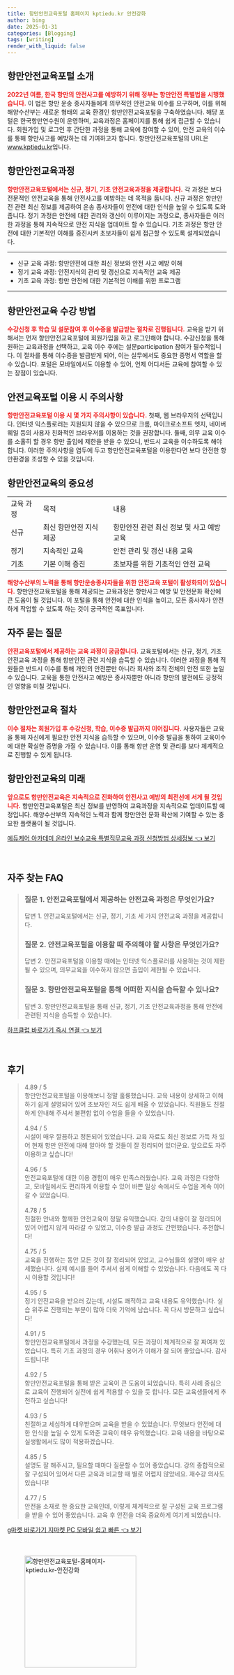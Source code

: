 ```yaml
---
title: 항만안전교육포털 홈페이지 kptiedu.kr 안전강화
author: bing
date: 2025-01-31
categories: [Blogging]
tags: [writing]
render_with_liquid: false
---
```



<h2 id='항만안전교육포털_소개'>항만안전교육포털 소개</h2>

<p><b><span style="color: #ee2323;">2022년 여름, 한국 항만의 안전사고를 예방하기 위해 정부는 항만안전 특별법을 시행했습니다.</span></b> 이 법은 항만 운송 종사자들에게 의무적인 안전교육 이수를 요구하며, 이를 위해 해양수산부는 새로운 형태의 교육 환경인 항만안전교육포털을 구축하였습니다. 해당 포털은 한국항만연수원이 운영하며, 교육과정은 홈페이지를 통해 쉽게 접근할 수 있습니다. 회원가입 및 로그인 후 간단한 과정을 통해 교육에 참여할 수 있어, 안전 교육의 이수를 통해 항만사고를 예방하는 데 기여하고자 합니다. 항만안전교육포털의 URL은 <u>www.kptiedu.kr</u>입니다.</p>

<h2 id='항만안전교육과정'>항만안전교육과정</h2>

<p><b><span style="color: #ee2323;">항만안전교육포털에서는 신규, 정기, 기초 안전교육과정을 제공합니다.</span></b> 각 과정은 보다 전문적인 안전교육을 통해 안전사고를 예방하는 데 목적을 둡니다. 신규 과정은 항만안전 관련 최신 정보를 제공하여 운송 종사자들이 안전에 대한 인식을 높일 수 있도록 도와줍니다. 정기 과정은 안전에 대한 관리와 갱신이 이루어지는 과정으로, 종사자들은 이러한 과정을 통해 지속적으로 안전 지식을 업데이트 할 수 있습니다. 기초 과정은 항만 안전에 대한 기본적인 이해를 증진시켜 초보자들이 쉽게 접근할 수 있도록 설계되었습니다. </p>

<hr />

<ul>
    <li>신규 교육 과정: 항만안전에 대한 최신 정보와 안전 사고 예방 이해</li>
    <li>정기 교육 과정: 안전지식의 관리 및 갱신으로 지속적인 교육 제공</li>
    <li>기초 교육 과정: 항만 안전에 대한 기본적인 이해를 위한 프로그램</li>
</ul>

<hr />

<h2 id='항만안전교육_수강방법'>항만안전교육 수강 방법</h2>

<p><b><span style="color: #ee2323;">수강신청 후 학습 및 설문참여 후 이수증을 발급받는 절차로 진행됩니다.</span></b> 교육을 받기 위해서는 먼저 항만안전교육포털에 회원가입을 하고 로그인해야 합니다. 수강신청을 통해 원하는 교육과정을 선택하고, 교육 이수 후에는 설문participation 참여가 필수적입니다. 이 절차를 통해 이수증을 발급받게 되어, 이는 실무에서도 중요한 증명서 역할을 할 수 있습니다. 포털은 모바일에서도 이용할 수 있어, 언제 어디서든 교육에 참여할 수 있는 장점이 있습니다.</p>

<h2 id='안전교육포털_주의사항'>안전교육포털 이용 시 주의사항</h2>

<p><b><span style="color: #ee2323;">항만안전교육포털 이용 시 몇 가지 주의사항이 있습니다.</span></b> 첫째, 웹 브라우저의 선택입니다. 인터넷 익스플로러는 지원되지 않을 수 있으므로 크롬, 마이크로소프트 엣지, 네이버 웨일 등의 사용자 친화적인 브라우저를 이용하는 것을 권장합니다. 둘째, 의무 교육 이수를 소홀히 할 경우 항만 출입에 제한을 받을 수 있으니, 반드시 교육을 이수하도록 해야 합니다. 이러한 주의사항을 염두에 두고 항만안전교육포털을 이용한다면 보다 안전한 항만환경을 조성할 수 있을 것입니다.</p>

<h2 id='항만안전교육_결론'>항만안전교육의 중요성</h2>

<table>
    <tr>
        <td>교육 과정</td>
        <td>목적</td>
        <td>내용</td>
    </tr>
    <tr>
        <td>신규</td>
        <td>최신 항만안전 지식 제공</td>
        <td>항만안전 관련 최신 정보 및 사고 예방 교육</td>
    </tr>
    <tr>
        <td>정기</td>
        <td>지속적인 교육</td>
        <td>안전 관리 및 갱신 내용 교육</td>
    </tr>
    <tr>
        <td>기초</td>
        <td>기본 이해 증진</td>
        <td>초보자를 위한 기초적인 안전 교육</td>
    </tr>
</table>

<p><b><span style="color: #ee2323;">해양수산부의 노력을 통해 항만운송종사자들을 위한 안전교육 포털이 활성화되어 있습니다.</span></b> 항만안전교육포털을 통해 제공되는 교육과정은 항만사고 예방 및 안전문화 확산에 큰 도움이 될 것입니다. 이 포털을 통해 안전에 대한 인식을 높이고, 모든 종사자가 안전하게 작업할 수 있도록 하는 것이 궁극적인 목표입니다.</p>

<h2 id='자주묻는질문'>자주 묻는 질문</h2>

<p><b><span style="color: #ee2323;">안전교육포털에서 제공하는 교육 과정이 궁금합니다.</span></b> 교육포털에서는 신규, 정기, 기초 안전교육 과정을 통해 항만안전 관련 지식을 습득할 수 있습니다. 이러한 과정을 통해 직원들은 반드시 이수를 통해 개인의 안전뿐만 아니라 회사와 조직 전체의 안전 또한 높일 수 있습니다. 교육을 통한 안전사고 예방은 종사자뿐만 아니라 항만의 발전에도 긍정적인 영향을 미칠 것입니다.</p>

<h2 id='항만안전교육_프로세스'>항만안전교육 절차</h2>

<p><b><span style="color: #ee2323;">이수 절차는 회원가입 후 수강신청, 학습, 이수증 발급까지 이어집니다.</span></b> 사용자들은 교육을 통해 자신에게 필요한 안전 지식을 습득할 수 있으며, 이수증 발급을 통하여 교육이수에 대한 확실한 증명을 가질 수 있습니다. 이를 통해 항만 운영 및 관리를 보다 체계적으로 진행할 수 있게 됩니다.</p>

<h2 id='항만안전교육_미래'>항만안전교육의 미래</h2>

<p><b><span style="color: #ee2323;">앞으로도 항만안전교육은 지속적으로 진화하여 안전사고 예방의 최전선에 서게 될 것입니다.</span></b> 항만안전교육포털은 최신 정보를 반영하여 교육과정을 지속적으로 업데이트할 예정입니다. 해양수산부의 지속적인 노력과 함께 항만안전 문화 확산에 기여할 수 있는 중요한 플랫폼이 될 것입니다.</p>


<p><a class="click-button" title="에듀케어 아카데미 온라인 보수교육 특별직무교육 과정 신청방법 상세정보" href="https://purplelist.github.io/posts/%EC%97%90%EB%93%80%EC%BC%80%EC%96%B4-%EC%95%84%EC%B9%B4%EB%8D%B0%EB%AF%B8-%EC%98%A8%EB%9D%BC%EC%9D%B8-%EB%B3%B4%EC%88%98%EA%B5%90%EC%9C%A1-%ED%8A%B9%EB%B3%84%EC%A7%81%EB%AC%B4%EA%B5%90%EC%9C%A1-%EA%B3%BC%EC%A0%95-%EC%8B%A0%EC%B2%AD%EB%B0%A9%EB%B2%95-%EC%83%81%EC%84%B8%EC%A0%95%EB%B3%B4/" rel="dofollow">에듀케어 아카데미 온라인 보수교육 특별직무교육 과정 신청방법 상세정보 👈 보기</a></p><br>
<h2 id='자주_찾는_FAQ'>자주 찾는 FAQ</h2>
<div itemscope="" itemtype="https://schema.org/FAQPage"> 
<blockquote> 
<div itemscope="" itemprop="mainEntity" itemtype="https://schema.org/Question"> 
<h3 itemprop="name">질문 1. 안전교육포털에서 제공하는 안전교육 과정은 무엇인가요?</h3> 
<div itemscope="" itemprop="acceptedAnswer" itemtype="https://schema.org/Answer"> 
<span itemprop="text"> 
<p>답변 1. 안전교육포털에서는 신규, 정기, 기초 세 가지 안전교육 과정을 제공합니다.</p> 
</span> 
</div> 
</div> 
<div itemscope="" itemprop="mainEntity" itemtype="https://schema.org/Question"> 
<h3 itemprop="name">질문 2. 안전교육포털을 이용할 때 주의해야 할 사항은 무엇인가요?</h3> 
<div itemscope="" itemprop="acceptedAnswer" itemtype="https://schema.org/Answer"> 
<span itemprop="text"> 
<p>답변 2. 안전교육포털을 이용할 때에는 인터넷 익스플로러를 사용하는 것이 제한될 수 있으며, 의무교육을 이수하지 않으면 출입이 제한될 수 있습니다.</p> 
</span> 
</div> 
</div> 
<div itemscope="" itemprop="mainEntity" itemtype="https://schema.org/Question"> 
<h3 itemprop="name">질문 3. 항만안전교육포털을 통해 어떠한 지식을 습득할 수 있나요?</h3> 
<div itemscope="" itemprop="acceptedAnswer" itemtype="https://schema.org/Answer"> 
<span itemprop="text"> 
<p>답변 3. 항만안전교육포털을 통해 신규, 정기, 기초 안전교육과정을 통해 안전에 관련된 지식을 습득할 수 있습니다.</p> 
</span> 
</div> 
</div> 
</blockquote> 
</div>
<p><a class="click-button" title="하프클럽 바로가기 즉시 연결" href="https://purplelist.github.io/posts/%ED%95%98%ED%94%84%ED%81%B4%EB%9F%BD-%EB%B0%94%EB%A1%9C%EA%B0%80%EA%B8%B0-%EC%A6%89%EC%8B%9C-%EC%97%B0%EA%B2%B0/" rel="dofollow">하프클럽 바로가기 즉시 연결 👈 보기</a></p><br>
<h2 id='후기'>후기</h2>
<div itemscope itemtype="https://schema.org/Product">
  <blockquote>
  <div itemprop="review" itemscope itemtype="https://schema.org/Review">
      <div itemprop="reviewRating" itemscope itemtype="https://schema.org/Rating"> <span itemprop="ratingValue">4.89</span> / <span itemprop="bestRating">5</span> </div>
      <span itemprop="reviewBody">항만안전교육포털을 이용해보니 정말 훌륭했습니다. 교육 내용이 상세하고 이해하기 쉽게 설명되어 있어 초보자인 저도 쉽게 배울 수 있었습니다. 직원들도 친절하게 안내해 주셔서 불편함 없이 수업을 들을 수 있었습니다.</span>
  </div>
  <br>
  <div itemprop="review" itemscope itemtype="https://schema.org/Review">
      <div itemprop="reviewRating" itemscope itemtype="https://schema.org/Rating"> <span itemprop="ratingValue">4.94</span> / <span itemprop="bestRating">5</span> </div>
      <span itemprop="reviewBody">시설이 매우 깔끔하고 정돈되어 있었습니다. 교육 자료도 최신 정보로 가득 차 있어 현재 항만 안전에 대해 알아야 할 것들이 잘 정리되어 있더군요. 앞으로도 자주 이용하고 싶습니다!</span>
  </div>
  <br>
  <div itemprop="review" itemscope itemtype="https://schema.org/Review">
      <div itemprop="reviewRating" itemscope itemtype="https://schema.org/Rating"> <span itemprop="ratingValue">4.96</span> / <span itemprop="bestRating">5</span> </div>
      <span itemprop="reviewBody">안전교육포털에 대한 이용 경험이 매우 만족스러웠습니다. 교육 과정은 다양하고, 모바일에서도 편리하게 이용할 수 있어 바쁜 일상 속에서도 수업을 계속 이어갈 수 있었습니다.</span>
  </div>
  <br>
  <div itemprop="review" itemscope itemtype="https://schema.org/Review">
      <div itemprop="reviewRating" itemscope itemtype="https://schema.org/Rating"> <span itemprop="ratingValue">4.78</span> / <span itemprop="bestRating">5</span> </div>
      <span itemprop="reviewBody">친절한 안내와 함께한 안전교육이 정말 유익했습니다. 강의 내용이 잘 정리되어 있어 어렵지 않게 따라갈 수 있었고, 이수증 발급 과정도 간편했습니다. 추천합니다!</span>
  </div>
  <br>
  <div itemprop="review" itemscope itemtype="https://schema.org/Review">
      <div itemprop="reviewRating" itemscope itemtype="https://schema.org/Rating"> <span itemprop="ratingValue">4.75</span> / <span itemprop="bestRating">5</span> </div>
      <span itemprop="reviewBody">교육을 진행하는 동안 모든 것이 잘 정리되어 있었고, 교수님들의 설명이 매우 상세했습니다. 실제 예시를 들어 주셔서 쉽게 이해할 수 있었습니다. 다음에도 꼭 다시 이용할 것입니다!</span>
  </div>
  <br>
  <div itemprop="review" itemscope itemtype="https://schema.org/Review">
      <div itemprop="reviewRating" itemscope itemtype="https://schema.org/Rating"> <span itemprop="ratingValue">4.95</span> / <span itemprop="bestRating">5</span> </div>
      <span itemprop="reviewBody">정기 안전교육을 받으러 갔는데, 시설도 쾌적하고 교육 내용도 유익했습니다. 실습 위주로 진행되는 부분이 많아 더욱 기억에 남습니다. 꼭 다시 방문하고 싶습니다!</span>
  </div>
  <br>
  <div itemprop="review" itemscope itemtype="https://schema.org/Review">
      <div itemprop="reviewRating" itemscope itemtype="https://schema.org/Rating"> <span itemprop="ratingValue">4.91</span> / <span itemprop="bestRating">5</span> </div>
      <span itemprop="reviewBody">항만안전교육포털에서 과정을 수강했는데, 모든 과정이 체계적으로 잘 짜여져 있었습니다. 특히 기초 과정의 경우 어휘나 용어가 이해가 잘 되어 좋았습니다. 감사드립니다!</span>
  </div>
  <br>
  <div itemprop="review" itemscope itemtype="https://schema.org/Review">
      <div itemprop="reviewRating" itemscope itemtype="https://schema.org/Rating"> <span itemprop="ratingValue">4.92</span> / <span itemprop="bestRating">5</span> </div>
      <span itemprop="reviewBody">항만안전교육포털을 통해 받은 교육이 큰 도움이 되었습니다. 특히 사례 중심으로 교육이 진행되어 실전에 쉽게 적용할 수 있을 듯 합니다. 모든 교육생들에게 추천하고 싶습니다!</span>
  </div>
  <br>
  <div itemprop="review" itemscope itemtype="https://schema.org/Review">
      <div itemprop="reviewRating" itemscope itemtype="https://schema.org/Rating"> <span itemprop="ratingValue">4.93</span> / <span itemprop="bestRating">5</span> </div>
      <span itemprop="reviewBody">친절하고 세심하게 대우받으며 교육을 받을 수 있었습니다. 무엇보다 안전에 대한 인식을 높일 수 있게 도와준 교육이 매우 유익했습니다. 교육 내용을 바탕으로 실생활에서도 많이 적용하겠습니다.</span>
  </div>
  <br>
  <div itemprop="review" itemscope itemtype="https://schema.org/Review">
      <div itemprop="reviewRating" itemscope itemtype="https://schema.org/Rating"> <span itemprop="ratingValue">4.85</span> / <span itemprop="bestRating">5</span> </div>
      <span itemprop="reviewBody">설명도 잘 해주시고, 필요할 때마다 질문할 수 있어 좋았습니다. 강의 종합적으로 잘 구성되어 있어서 다른 교육과 비교할 때 별로 어렵지 않았네요. 재수강 의사도 있습니다!</span>
  </div>
  <br>
  <div itemprop="review" itemscope itemtype="https://schema.org/Review">
      <div itemprop="reviewRating" itemscope itemtype="https://schema.org/Rating"> <span itemprop="ratingValue">4.77</span> / <span itemprop="bestRating">5</span> </div>
      <span itemprop="reviewBody">안전을 소재로 한 중요한 교육인데, 이렇게 체계적으로 잘 구성된 교육 프로그램을 받을 수 있어 좋았습니다. 교육 후 안전을 더욱 중요하게 여기게 되었습니다.</span>
  </div>
  </blockquote>
</div>
<p><a class="click-button" title="g마켓 바로가기 지마켓 PC 모바일 쉽고 빠른" href="https://purplelist.github.io/posts/g%EB%A7%88%EC%BC%93-%EB%B0%94%EB%A1%9C%EA%B0%80%EA%B8%B0-%EC%A7%80%EB%A7%88%EC%BC%93-PC-%EB%AA%A8%EB%B0%94%EC%9D%BC-%EC%89%BD%EA%B3%A0-%EB%B9%A0%EB%A5%B8/" rel="dofollow">g마켓 바로가기 지마켓 PC 모바일 쉽고 빠른 👈 보기</a></p><br>
<figure class="image"><img src="https://purplelist.github.io/assets/img/thumbnail/항만안전교육포털-홈페이지-kptiedu.kr-안전강화.webp" alt="항만안전교육포털-홈페이지-kptiedu.kr-안전강화" width="256" height="256"></figure>